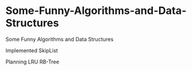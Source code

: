 # Some-Funny-Algorithms-and-Data-Structures
Some Funny Algorithms and Data Structures

Implemented
SkipList

Planning
LRU
RB-Tree